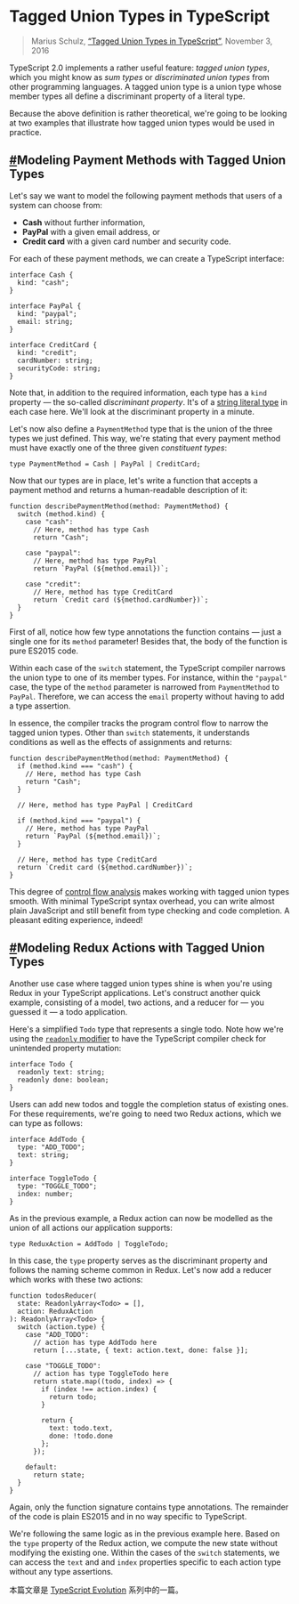 Tagged Union Types in TypeScript
================================

> Marius Schulz, [“Tagged Union Types in TypeScript”](https://mariusschulz.com/blog/tagged-union-types-in-typescript), November 3, 2016


TypeScript 2.0 implements a rather useful feature: _tagged union types_, which you might know as _sum types_ or _discriminated union types_ from other programming languages. A tagged union type is a union type whose member types all define a discriminant property of a literal type.

Because the above definition is rather theoretical, we're going to be looking at two examples that illustrate how tagged union types would be used in practice.

[#](#modeling-payment-methods-with-tagged-union-types)Modeling Payment Methods with Tagged Union Types
------------------------------------------------------------------------------------------------------

Let's say we want to model the following payment methods that users of a system can choose from:

*   **Cash** without further information,
*   **PayPal** with a given email address, or
*   **Credit card** with a given card number and security code.

For each of these payment methods, we can create a TypeScript interface:

    interface Cash {
      kind: "cash";
    }
    
    interface PayPal {
      kind: "paypal";
      email: string;
    }
    
    interface CreditCard {
      kind: "credit";
      cardNumber: string;
      securityCode: string;
    }

Note that, in addition to the required information, each type has a `kind` property — the so-called _discriminant property_. It's of a [string literal type](/blog/string-literal-types-in-typescript) in each case here. We'll look at the discriminant property in a minute.

Let's now also define a `PaymentMethod` type that is the union of the three types we just defined. This way, we're stating that every payment method must have exactly one of the three given _constituent types_:

    type PaymentMethod = Cash | PayPal | CreditCard;

Now that our types are in place, let's write a function that accepts a payment method and returns a human-readable description of it:

    function describePaymentMethod(method: PaymentMethod) {
      switch (method.kind) {
        case "cash":
          // Here, method has type Cash
          return "Cash";
    
        case "paypal":
          // Here, method has type PayPal
          return `PayPal (${method.email})`;
    
        case "credit":
          // Here, method has type CreditCard
          return `Credit card (${method.cardNumber})`;
      }
    }

First of all, notice how few type annotations the function contains — just a single one for its `method` parameter! Besides that, the body of the function is pure ES2015 code.

Within each case of the `switch` statement, the TypeScript compiler narrows the union type to one of its member types. For instance, within the `"paypal"` case, the type of the `method` parameter is narrowed from `PaymentMethod` to `PayPal`. Therefore, we can access the `email` property without having to add a type assertion.

In essence, the compiler tracks the program control flow to narrow the tagged union types. Other than `switch` statements, it understands conditions as well as the effects of assignments and returns:

    function describePaymentMethod(method: PaymentMethod) {
      if (method.kind === "cash") {
        // Here, method has type Cash
        return "Cash";
      }
    
      // Here, method has type PayPal | CreditCard
    
      if (method.kind === "paypal") {
        // Here, method has type PayPal
        return `PayPal (${method.email})`;
      }
    
      // Here, method has type CreditCard
      return `Credit card (${method.cardNumber})`;
    }

This degree of [control flow analysis](/blog/control-flow-based-type-analysis-in-typescript) makes working with tagged union types smooth. With minimal TypeScript syntax overhead, you can write almost plain JavaScript and still benefit from type checking and code completion. A pleasant editing experience, indeed!

[#](#modeling-redux-actions-with-tagged-union-types)Modeling Redux Actions with Tagged Union Types
--------------------------------------------------------------------------------------------------

Another use case where tagged union types shine is when you're using Redux in your TypeScript applications. Let's construct another quick example, consisting of a model, two actions, and a reducer for — you guessed it — a todo application.

Here's a simplified `Todo` type that represents a single todo. Note how we're using the [`readonly` modifier](/blog/read-only-properties-in-typescript) to have the TypeScript compiler check for unintended property mutation:

    interface Todo {
      readonly text: string;
      readonly done: boolean;
    }

Users can add new todos and toggle the completion status of existing ones. For these requirements, we're going to need two Redux actions, which we can type as follows:

    interface AddTodo {
      type: "ADD_TODO";
      text: string;
    }
    
    interface ToggleTodo {
      type: "TOGGLE_TODO";
      index: number;
    }

As in the previous example, a Redux action can now be modelled as the union of all actions our application supports:

    type ReduxAction = AddTodo | ToggleTodo;

In this case, the `type` property serves as the discriminant property and follows the naming scheme common in Redux. Let's now add a reducer which works with these two actions:

    function todosReducer(
      state: ReadonlyArray<Todo> = [],
      action: ReduxAction
    ): ReadonlyArray<Todo> {
      switch (action.type) {
        case "ADD_TODO":
          // action has type AddTodo here
          return [...state, { text: action.text, done: false }];
    
        case "TOGGLE_TODO":
          // action has type ToggleTodo here
          return state.map((todo, index) => {
            if (index !== action.index) {
              return todo;
            }
    
            return {
              text: todo.text,
              done: !todo.done
            };
          });
    
        default:
          return state;
      }
    }

Again, only the function signature contains type annotations. The remainder of the code is plain ES2015 and in no way specific to TypeScript.

We're following the same logic as in the previous example here. Based on the `type` property of the Redux action, we compute the new state without modifying the existing one. Within the cases of the `switch` statements, we can access the `text` and and `index` properties specific to each action type without any type assertions.

本篇文章是 [TypeScript Evolution](https://mariusschulz.com/blog/series/typescript-evolution) 系列中的一篇。
